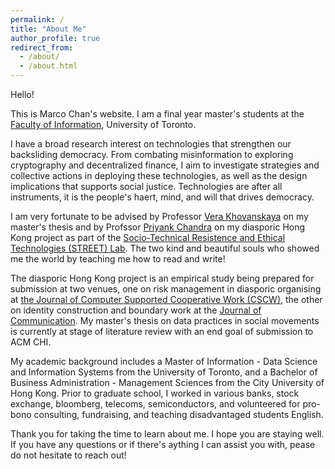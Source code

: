 ```yaml
---
permalink: /
title: "About Me"
author_profile: true
redirect_from: 
  - /about/
  - /about.html
---
```


Hello! 

This is Marco Chan's website. I am a final year master's students at the [Faculty of Information](https://ischool.utoronto.ca/), University of Toronto. 

I have a broad research interest on technologies that strengthen our backsliding democracy. From combating misinformation to exploring cryptography and decentralized finance, I aim to investigate strategies and collective actions in deploying these technologies, as well as the design implications that supports social justice. Technologies are after all instruments, it is the people's haert, mind, and will that drives democracy. 

I am very fortunate to be advised by Professor [Vera Khovanskaya](https://verakhovanskaya.github.io/) on my master's thesis and by Profssor [Priyank Chandra](https://www.priyankc.com/) on my diasporic Hong Kong project as part of the [Socio-Technical Resistence and Ethical Technologies (STREET) Lab](https://www.streetlab.tech/). The two kind and beautiful souls who showed me the world by teaching me how to read and write!

The diasporic Hong Kong project is an empirical study being prepared for submission at two venues, one on risk management in diasporic organising at [the Journal of Computer Supported Cooperative Work (CSCW)](https://link.springer.com/journal/10606), the other on identity construction and boundary work at the [Journal of Communication](https://academic.oup.com/JOC?login=true). My master's thesis on data practices in social movements is currently at stage of literature review with an end goal of submission to ACM CHI. 

My academic background includes a Master of Information - Data Science and Information Systems from the University of Toronto, and a Bachelor of Business Administration - Management Sciences from the City University of Hong Kong. Prior to graduate school, I worked in various banks, stock exchange, bloomberg, telecoms, semiconductors, and volunteered for pro-bono consulting, fundraising, and teaching disadvantaged students English. 

Thank you for taking the time to learn about me. I hope you are staying well. If you have any questions or if there's aything I can assist you with, pease do not hesitate to reach out!
